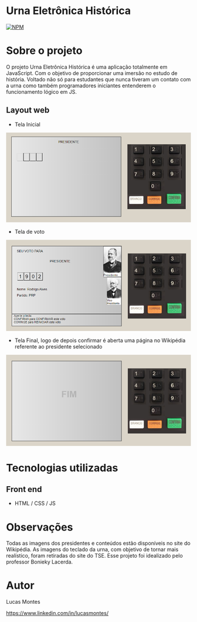 # Urna Eletrônica Histórica 
[![NPM](https://img.shields.io/npm/l/react)](https://github.com/lucasmontes10/UrnaEletricaJS/blob/main/LICENSE) 

# Sobre o projeto

O projeto Urna Eletrônica Histórica é uma aplicação totalmente em JavaScript. Com o objetivo de proporcionar uma imersão no estudo de história. Voltado não só para estudantes que nunca tiveram um contato com a urna como também programadores iniciantes entenderem o funcionamento lógico em JS.


## Layout web
- Tela Inicial  

![Web 1](https://github.com/lucasmontes10/UrnaEletricaJS/blob/main/images/final/Inicio.png)

- Tela de voto  

![Web 2](https://github.com/lucasmontes10/UrnaEletricaJS/blob/main/images/final/telaCandidato.png)

- Tela Final, logo de depois confirmar é aberta uma página no Wikipédia referente ao presidente selecionado  

![Web 3](https://github.com/lucasmontes10/UrnaEletricaJS/blob/main/images/final/final.png)

# Tecnologias utilizadas

## Front end
- HTML / CSS / JS 

# Observações
Todas as imagens dos presidentes e conteúdos estão disponíveis no site do Wikipédia. As imagens do teclado da urna, com objetivo de tornar mais realístico, foram retiradas do site do TSE. Esse projeto foi idealizado pelo professor Bonieky Lacerda.
# Autor

Lucas Montes

https://www.linkedin.com/in/lucasmontes/
